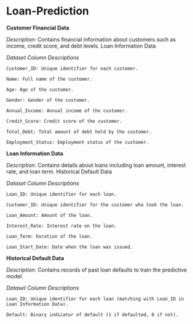 # Loan-Prediction

**Customer Financial Data**

*Description:*
    Contains financial information about customers such as income, credit score, and debt levels.
Loan Information Data

*Dataset Column Descriptions*

    Customer_ID: Unique identifier for each customer.
    
    Name: Full name of the customer.
    
    Age: Age of the customer.
    
    Gender: Gender of the customer.
    
    Annual_Income: Annual income of the customer.
    
    Credit_Score: Credit score of the customer.
    
    Total_Debt: Total amount of debt held by the customer.
    
    Employment_Status: Employment status of the customer.

**Loan Information Data**

*Description:* 
  Contains details about loans including loan amount, interest rate, and loan term.
Historical Default Data

*Dataset Column Descriptions*

    Loan_ID: Unique identifier for each loan.
    
    Customer_ID: Unique identifier for the customer who took the loan.
    
    Loan_Amount: Amount of the loan.
    
    Interest_Rate: Interest rate on the loan.
    
    Loan_Term: Duration of the loan.
    
    Loan_Start_Date: Date when the loan was issued.

**Historical Default Data**

*Description:*
  Contains records of past loan defaults to train the predictive model.

*Dataset Column Descriptions*

    Loan_ID: Unique identifier for each loan (matching with Loan_ID in Loan Information Data).
    
    Default: Binary indicator of default (1 if defaulted, 0 if not).
